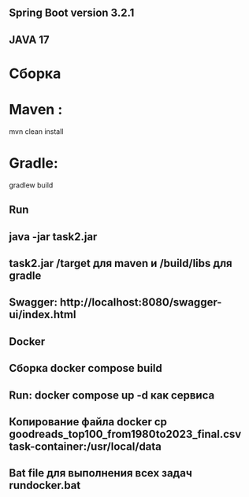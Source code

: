 ## Spring Boot  version 3.2.1
## JAVA 17

# Сборка
  # Maven :
   mvn clean install
  # Gradle:
   gradlew build

## Run
  ## java -jar task2.jar
  ## task2.jar /target для maven и /build/libs для gradle
## Swagger:  http://localhost:8080/swagger-ui/index.html
## Docker 
  ## Сборка docker compose build  
  ## Run: docker compose up -d как сервиса
  ## Копирование файла docker cp goodreads_top100_from1980to2023_final.csv task-container:/usr/local/data

## Bat file для выполнения всех задач rundocker.bat